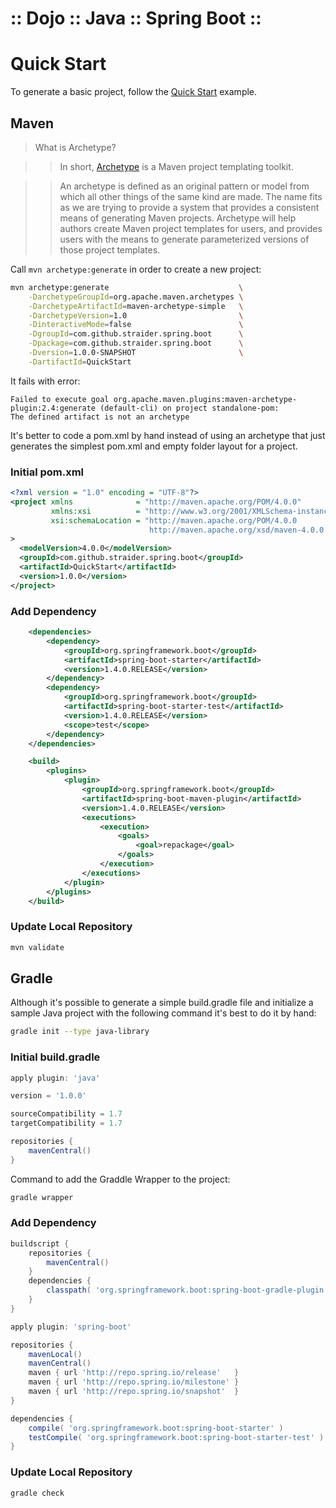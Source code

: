 ﻿:: Dojo :: Java :: Spring Boot ::
=================================

#  Quick Start

To generate a basic project, follow the [Quick Start](http://projects.spring.io/spring-boot/#quick-start) example.

## Maven

> What is Archetype?

>> In short, [Archetype](http://maven.apache.org/archetype/index.html) is a Maven project templating toolkit.

>> An archetype is defined as an original pattern or model from which all other things of the same kind are made. The name fits as we are trying to provide a system that provides a consistent means of generating Maven projects. Archetype will help authors create Maven project templates for users, and provides users with the means to generate parameterized versions of those project templates.

Call ```mvn archetype:generate``` in order to create a new project:

```bash
mvn archetype:generate                             \
    -DarchetypeGroupId=org.apache.maven.archetypes \
    -DarchetypeArtifactId=maven-archetype-simple   \
    -DarchetypeVersion=1.0                         \
    -DinteractiveMode=false                        \
    -DgroupId=com.github.straider.spring.boot      \
    -Dpackage=com.github.straider.spring.boot      \
    -Dversion=1.0.0-SNAPSHOT                       \
    -DartifactId=QuickStart
```

It fails with error:

```
Failed to execute goal org.apache.maven.plugins:maven-archetype-plugin:2.4:generate (default-cli) on project standalone-pom:
The defined artifact is not an archetype
```

It's better to code a pom.xml by hand instead of using an archetype that just generates the simplest pom.xml and empty folder layout for a project.

### Initial pom.xml

```xml
<?xml version = "1.0" encoding = "UTF-8"?>
<project xmlns              = "http://maven.apache.org/POM/4.0.0"
         xmlns:xsi          = "http://www.w3.org/2001/XMLSchema-instance"
         xsi:schemaLocation = "http://maven.apache.org/POM/4.0.0
                               http://maven.apache.org/xsd/maven-4.0.0.xsd"
>
  <modelVersion>4.0.0</modelVersion>
  <groupId>com.github.straider.spring.boot</groupId>
  <artifactId>QuickStart</artifactId>
  <version>1.0.0</version>
</project>
```

### Add Dependency

```xml
    <dependencies>
        <dependency>
            <groupId>org.springframework.boot</groupId>
            <artifactId>spring-boot-starter</artifactId>
            <version>1.4.0.RELEASE</version>
        </dependency>
        <dependency>
            <groupId>org.springframework.boot</groupId>
            <artifactId>spring-boot-starter-test</artifactId>
            <version>1.4.0.RELEASE</version>
            <scope>test</scope>
        </dependency>
    </dependencies>

    <build>
        <plugins>
            <plugin>
                <groupId>org.springframework.boot</groupId>
                <artifactId>spring-boot-maven-plugin</artifactId>
                <version>1.4.0.RELEASE</version>
                <executions>
                    <execution>
                        <goals>
                            <goal>repackage</goal>
                        </goals>
                    </execution>
                </executions>
            </plugin>
        </plugins>
    </build>
```

### Update Local Repository

```bash
mvn validate
```

## Gradle

Although it's possible to generate a simple build.gradle file and initialize a sample Java project with the following command it's best to do it by hand:

```bash
gradle init --type java-library
```

### Initial build.gradle

```groovy
apply plugin: 'java'

version = '1.0.0'

sourceCompatibility = 1.7
targetCompatibility = 1.7

repositories {
    mavenCentral()
}
```

Command to add the Graddle Wrapper to the project:

```bash
gradle wrapper
```

### Add Dependency

```groovy
buildscript {
    repositories {
        mavenCentral()
    }
    dependencies {
        classpath( 'org.springframework.boot:spring-boot-gradle-plugin:1.4.0.RELEASE' )
    }
}

apply plugin: 'spring-boot'

repositories {
    mavenLocal()
    mavenCentral()
    maven { url 'http://repo.spring.io/release'   }
    maven { url 'http://repo.spring.io/milestone' }
    maven { url 'http://repo.spring.io/snapshot'  }
}

dependencies {
    compile( 'org.springframework.boot:spring-boot-starter' )
    testCompile( 'org.springframework.boot:spring-boot-starter-test' )
}
```

### Update Local Repository

```bash
gradle check
```
